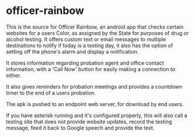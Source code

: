 # officer-rainbow
This is the source for Officer Rainbow, an android app that checks certain websites
for a users Color, as assigned by the State for purposes of drug or alcohol testing.
It offers custom text or email messages to multiple destinations to notify if today
is a testing day, it also has the option of setting off the phone's alarm and display
a notification.

It stores information regarding probation agent and office contact information, with
a 'Call Now' button for easily making a connection to either.

It also gives reminders for probation meetings and provides a countdown timer to the
end of a users probation.

The apk is pushed to an endpoint web server, for download by end users.

If you have asterisk running and it's configured properly, this will also call a testing
site that does not provide website updates, record the testing message, feed it back
to Google speech and provide the text.
